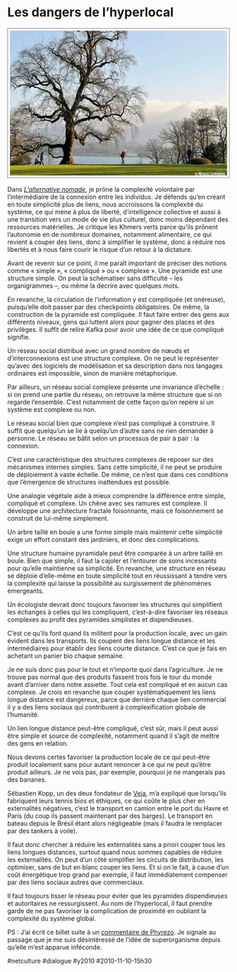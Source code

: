 # Les dangers de l’hyperlocal

![](_i/4020691408_6e550356c61.webp)

Dans *[L’alternative nomade](../../books/alternative-nomade.md)*, je prône la complexité volontaire par l’intermédiaire de la connexion entre les individus. Je défends qu’en créant en toute simplicité plus de liens, nous accroissons la complexité du système, ce qui mène à plus de liberté, d’intelligence collective et aussi à une transition vers un mode de vie plus culturel, donc moins dépendant des ressources matérielles.
Je critique les Khmers verts parce qu’ils prônent l’autonomie en de nombreux domaines, notamment alimentaire, ce qui revient à couper des liens, donc à simplifier le système, donc à réduire nos libertés et à nous faire courir le risque d’un retour à la dictature.

Avant de revenir sur ce point, il me paraît important de préciser des notions comme « simple », « compliqué » ou « complexe ». Une pyramide est une structure simple. On peut la schématiser sans difficulté – les organigrammes –, ou même la décrire avec quelques mots.

En revanche, la circulation de l’information y est compliquée (et onéreuse), puisqu’elle doit passer par des checkpoints obligatoires. De même, la construction de la pyramide est compliquée. Il faut faire entrer des gens aux différents niveaux, gens qui luttent alors pour gagner des places et des privilèges. Il suffit de relire Kafka pour avoir une idée de ce que compliqué signifie.

Un réseau social distribué avec un grand nombre de nœuds et d’interconnexions est une structure complexe. On ne peut le représenter qu’avec des logiciels de modélisation et sa description dans nos langages ordinaires est impossible, sinon de manière métaphorique.

Par ailleurs, un réseau social complexe présente une invariance d’échelle : si on prend une partie du réseau, on retrouve la même structure que si on regarde l’ensemble. C’est notamment de cette façon qu’on repère si un système est complexe ou non.

Le réseau social bien que complexe n’est pas compliqué à construire. Il suffit que quelqu’un se lie à quelqu’un d’autre sans ne rien demander à personne. Le réseau se bâtit selon un processus de pair à pair : la connexion.

C’est une caractéristique des structures complexes de reposer sur des mécanismes internes simples. Sans cette simplicité, il ne peut se produire de déploiement à vaste échelle. De même, ce n’est que dans ces conditions que l’émergence de structures inattendues est possible.

Une analogie végétale aide à mieux comprendre la différence entre simple, compliqué et complexe. Un chêne avec ses ramures est complexe. Il développe une architecture fractale foisonnante, mais ce foisonnement se construit de lui-même simplement.

Un arbre taillé en boule a une forme simple mais maintenir cette simplicité exige un effort constant des jardiniers, et donc des complications.

Une structure humaine pyramidale peut être comparée à un arbre taillé en boule. Bien que simple, il faut la cajoler et l’entourer de soins incessants pour qu’elle maintienne sa simplicité. En revanche, une structure en réseau se déploie d’elle-même en toute simplicité tout en réussissant à tendre vers la complexité qui laisse la possibilité au surgissement de phénomènes émergeants.

Un écologiste devrait donc toujours favoriser les structures qui simplifient les échanges à celles qui les compliquent, c’est-à-dire favoriser les réseaux complexes au profit des pyramides simplistes et dispendieuses.

C’est ce qu’ils font quand ils militent pour la production locale, avec un gain évident dans les transports. Ils coupent des liens longue distance et les intermédiaires pour établir des liens courte distance. C’est ce que je fais en achetant un panier bio chaque semaine.

Je ne suis donc pas pour le tout et n’importe quoi dans l’agriculture. Je ne trouve pas normal que des produits fassent trois fois le tour du monde avant d’arriver dans notre assiette. Tout cela est compliqué et en aucun cas complexe. Je crois en revanche que couper systématiquement les liens longue distance est dangereux, parce que derrière chaque lien commercial il y a des liens sociaux qui contribuent à complexification globale de l’humanité.

Un lien longue distance peut-être compliqué, c’est sûr, mais il peut aussi être simple et source de complexité, notamment quand il s’agit de mettre des gens en relation.

Nous devons certes favoriser la production locale de ce qui peut-être produit localement sans pour autant renoncer à ce qui ne peut qu’être produit ailleurs. Je ne vois pas, par exemple, pourquoi je ne mangerais pas des bananes.

Sébastien Kopp, un des deux fondateur de [Veja](http://www.veja.fr/), m’a expliqué que lorsqu’ils fabriquent leurs tennis bios et éthiques, ce qui coûte le plus cher en externalités négatives, c’est le transport en camion entre le port du Havre et Paris (du coup ils passent maintenant par des barges). Le transport en bateau depuis le Brésil étant alors négligeable (mais il faudra le remplacer par des tankers à voile).

Il faut donc chercher à réduire les externalités sans a priori couper tous les liens longues distances, surtout quand nous sommes capables de réduire les externalités. On peut d’un côté simplifier les circuits de distribution, les optimiser, sans de but en blanc couper les liens. Et si on le fait, à cause d’un coût énergétique trop grand par exemple, il faut immédiatement compenser par des liens sociaux autres que commerciaux.

Il faut toujours tisser le réseau pour éviter que les pyramides dispendieuses et autoritaires ne ressurgissent. Au nom de l’hyperlocal, il faut prendre garde de ne pas favoriser la complication de proximité en oubliant la complexité du système global.

PS : J’ai écrit ce billet suite à un [commentaire de Phyrezo](vacances-au-calvi-des-khmers-verts/#comment-85110.md). Je signale au passage que je me suis désintéressé de l’idée de superorganisme depuis qu’elle m’est apparue inféconde.

#netculture #dialogue #y2010 #2010-11-10-15h30

